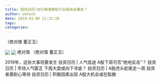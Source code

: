 ```yaml
---
title: 投资日历|央行降准哪些行业板块会爆发？
author: wetech
date: 2019-01-06 21:31:28
tags: 
categories: 
---
```

（绝对值 董正玉）
<!-- more -->
<img align="center" border="0" src="http://invest-images-external.cbndata.org/5LiA6LSiQUJT/images/89860e4dbcf8b71442e48f273cc22122f4ffa86e.jpeg" />
<img align="center" border="0" src="http://invest-images-external.cbndata.org/5LiA6LSiQUJT/images/13c5f7035de2069b33aa3dc2b80723288abb453c.jpeg" />
绝对值
（绝对值 董正玉）
 
 
2019年，这些大事将要发生
投资日历 | 人气低迷 A股下周可否“绝地反击”？
投资日历 | 市场人气匮乏 下周大盘或向下寻底？
投资日历 | A股虎头蛇尾走一周 投资者需耐心等待 
投资日历 | 积极因素出现 A股大机会或在酝酿
